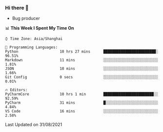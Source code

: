 ### Hi there 👋
* Bug producer
<!--START_SECTION:waka-->
📊 **This Week I Spent My Time On** 

```text
⌚︎ Time Zone: Asia/Shanghai

💬 Programming Languages: 
Python                   10 hrs 27 mins      ████████████████████████░   96.51% 
Markdown                 11 mins             ░░░░░░░░░░░░░░░░░░░░░░░░░   1.81% 
JSON                     10 mins             ░░░░░░░░░░░░░░░░░░░░░░░░░   1.66% 
Git Config               0 secs              ░░░░░░░░░░░░░░░░░░░░░░░░░   0.01%

🔥 Editors: 
PyCharmCore              10 hrs 1 min        ███████████████████████░░   92.59% 
PyCharm                  31 mins             █░░░░░░░░░░░░░░░░░░░░░░░░   4.84% 
VS Code                  16 mins             ░░░░░░░░░░░░░░░░░░░░░░░░░   2.58%

```


 Last Updated on 31/08/2021
<!--END_SECTION:waka-->
